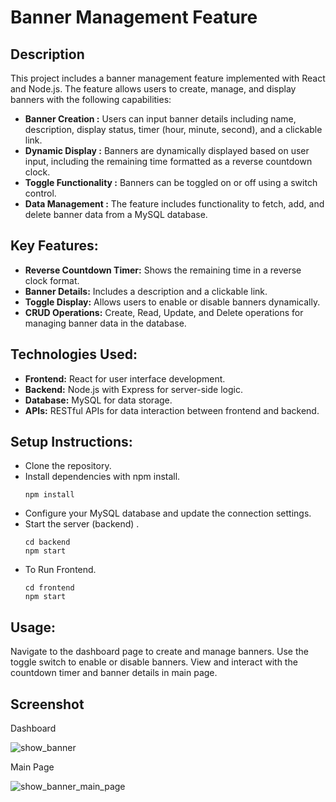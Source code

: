 # Banner Management Feature

## Description
This project includes a banner management feature implemented with React and Node.js. The feature allows users to create, manage, and display banners with the following capabilities:

- **Banner Creation :** Users can input banner details including name, description, display status, timer (hour, minute, second), and a clickable link.
- **Dynamic Display :** Banners are dynamically displayed based on user input, including the remaining time formatted as a reverse countdown clock.
- **Toggle Functionality :** Banners can be toggled on or off using a switch control.
- **Data Management :** The feature includes functionality to fetch, add, and delete banner data from a MySQL database.

## Key Features:
- **Reverse Countdown Timer:** Shows the remaining time in a reverse clock format.
- **Banner Details:** Includes a description and a clickable link.
- **Toggle Display:** Allows users to enable or disable banners dynamically.
- **CRUD Operations:** Create, Read, Update, and Delete operations for managing banner data in the database.

## Technologies Used:

- **Frontend:** React for user interface development.
- **Backend:** Node.js with Express for server-side logic.
- **Database:** MySQL for data storage.
- **APIs:** RESTful APIs for data interaction between frontend and backend.

## Setup Instructions:
- Clone the repository.
- Install dependencies with npm install.
  ```
  npm install
  ```
- Configure your MySQL database and update the connection settings.
- Start the server (backend) .
  ```
  cd backend
  npm start
  ```
- To Run Frontend.
  ```
  cd frontend
  npm start
  ```

## Usage:
Navigate to the dashboard page to create and manage banners.
Use the toggle switch to enable or disable banners.
View and interact with the countdown timer and banner details in main page.

## Screenshot
Dashboard

![show_banner](https://github.com/user-attachments/assets/158a5c37-ea3a-40a7-9caf-06c3a2342df0)

Main Page

![show_banner_main_page](https://github.com/user-attachments/assets/299f81ca-c920-4e32-a3c7-203f35080229)
